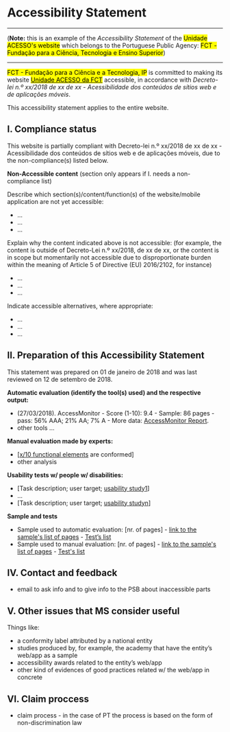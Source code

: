 # Accessibility Statement 

***

(<strong>Note:</strong> this is an example of the <em>Accessibility Statement</em> of the <mark>Unidade ACESSO's website</mark> which belongs to the Portuguese Public Agency: <mark>FCT - Fundação para a Ciência, Tecnologia e Ensino Superior</mark>)

***

<span id="site-owner"><mark>FCT - Fundação para a Ciência e a Tecnologia, IP</mark></span> is committed to making its website <a href="http://www.acessibilidade.gov.pt" id="site-url"><span id="site-name"><mark>Unidade ACESSO da FCT</mark></span></a> accessible, in accordance with <em lang="pt-PT">Decreto-lei n.º xx/2018 de xx de xx - Acessibilidade dos conteúdos de sítios web e de aplicações móveis</em>.

This accessibility statement applies to <span id="statement-scope">the entire website</span>.

## I. Compliance status

This website is <span id="status-compliance">partially compliant</span> with Decreto-lei n.º xx/2018 de xx de xx - Acessibilidade dos conteúdos de sítios web e de aplicações móveis, due to the non-compliance(s) listed below.

**Non-Accessible content** (section only appears if I. needs a non-compliance list)

Describe which section(s)/content/function(s) of the website/mobile application are not yet accessible:

<ul>
 <li id="status-no-compliant-which-1">...</li>
 <li id="status-no-compliant-which-2">...</li>
 <li id="status-no-compliant-which-n">...</li>
</ul>

Explain why the content indicated above is not accessible: (for example, the content is outside of Decreto-Lei n.º xx/2018, de xx de xx,  or the content is in scope but momentarily not accessible due to disproportionate burden within the meaning of Article 5 of Directive (EU) 2016/2102, for instance)

<ul>
 <li id="status-no-compliant-why-1">...</li>
 <li id="status-no-compliant-why-2">...</li>
 <li id="status-no-compliant-why-n">...</li>
</ul>

Indicate accessible alternatives, where appropriate:

<ul>
 <li id="status-no-compliant-alt-1">...</li>
 <li id="status-no-compliant-alt-2">...</li>
 <li id="status-no-compliant-alt-n">...</li>
</ul>

## II. Preparation of this Accessibility Statement

This statement was prepared on <span id="statement-prepared">01 de janeiro de 2018</span> and was last reviewed on <span id="statement-lastreview">12 de setembro de 2018</span>.

**Automatic evaluation (identify the tool(s) used) and the respective output:** 

- <span title="Last update" id="aen1_update">(27/03/2018</span>). <span title="Tool" id="aen1_tool">AccessMonitor</span> - Score (1-10): <span title="Score" id="aen1_score">9.4</span> - Sample: <span title="sample" id="aen1_sample">86</span> pages - pass: <span title="pass" id="aen1_pass">56% AAA; 21% AA; 7% A</span> - More data: <span title="More data" id="aen1_more">[AccessMonitor Report](http://www.acessibilidade.gov.pt/accessmonitor/wcag20/?sid=3962)</span>.
- other tools ...

**Manual evaluation made by experts:**

- [[x/10 functional elements](https://jorgeponto.github.io/a11y/lista-verificacao.html) are conformed]
- other analysis

**Usability tests w/ people w/ disabilities:**

- [Task description; user target; [usability study1](#)]
- ...
- [Task description; user target; [usability studyn](#)]

**Sample and tests**

- Sample used to automatic evaluation: [nr. of pages] - [link to the sample's list of pages](http://www.acessibilidade.gov.pt/accessmonitor/wcag20/?sid=3962) - [Test’s list](https://docs.google.com/spreadsheets/d/1iTht_2_fznEpa-sc5VPKTLtY5MGMYzq-Ad__YWPXOlA/edit#gid=0)
- Sample used to manual evaluation: [nr. of pages] - [link to the sample's list of pages](#) - [Test's list](https://jorgeponto.github.io/a11y/lista-verificacao.html)

## IV.	Contact and feedback

- email to ask info and to give info to the PSB about inaccessible parts

## V. Other issues that MS consider useful

Things like:
- a conformity label attributed by a national entity
- studies produced by, for example, the academy that have the entity’s web/app as a sample
- accessibility awards related to the entity’s web/app
- other kind of evidences of good practices related w/ the web/app in concrete

## VI. Claim proccess

- claim process - in the case of PT the process is based on the form of non-discrimination law
